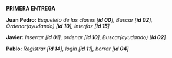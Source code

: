 **__PRIMERA ENTREGA__**

**Juan Pedro:** *Esqueleto de las clases [**id 00**], Buscar [**id 02**], Ordenar(ayudando) [**id 10**], interfaz [**id 15**]*

**Javier:** *Insertar [**id 01**], ordenar [**id 10**], Buscar(ayudando) [**id 02**]*

**Pablo:** *Registrar [**id 14**], login [**id 11**], borrar [**id 04**]*
